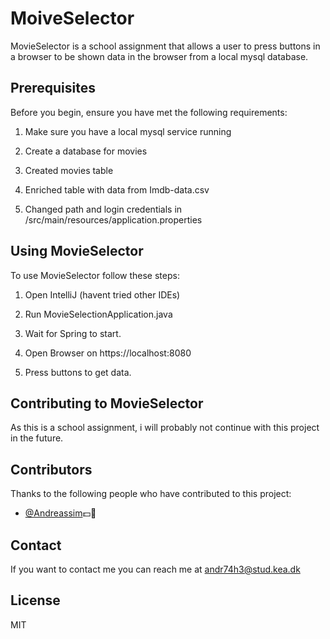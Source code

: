 # MoiveSelector

MovieSelector is a school assignment that allows a user to press buttons in a browser to be shown data in the browser from a local mysql database.

## Prerequisites

Before you begin, ensure you have met the following requirements:
1. Make sure you have a local mysql service running
2. Create a database for movies
3. Created movies table
4. Enriched table with data from Imdb-data.csv

5. Changed path and login credentials in /src/main/resources/application.properties

## Using MovieSelector

To use MovieSelector follow these steps:
1. Open IntelliJ (havent tried other IDEs)
2. Run MovieSelectionApplication.java
3. Wait for Spring to start.

4. Open Browser on https://localhost:8080
5. Press buttons to get data. 

## Contributing to MovieSelector

As this is a school assignment, i will probably not continue with this project in the future.

## Contributors

Thanks to the following people who have contributed to this project:

* [@Andreassim](https://github.com/Andreassim)💵🦄 

## Contact

If you want to contact me you can reach me at andr74h3@stud.kea.dk

## License

MIT

